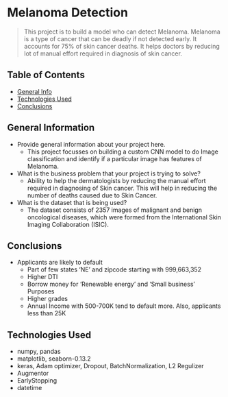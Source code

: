 # Melanoma Detection
> This project is to build a model who can detect Melanoma. Melanoma is a type of cancer that can be deadly if not detected early. It accounts for 75% of skin cancer deaths.
> It helps doctors by reducing lot of manual effort required in diagnosis of skin cancer.


## Table of Contents
* [General Info](#general-information)
* [Technologies Used](#technologies-used)
* [Conclusions](#conclusions)


<!-- You can include any other section that is pertinent to your problem -->

## General Information
- Provide general information about your project here.
  - This project focusses on building a custom CNN model to do Image classification and identify if a particular image has features of Melanoma.
- What is the business problem that your project is trying to solve?
  - Ability to help the dermatologists by reducing the manual effort required in diagnosing of Skin cancer. This will help in reducing the number of deaths caused due to Skin Cancer.
- What is the dataset that is being used?
  - The dataset consists of 2357 images of malignant and benign oncological diseases, which were formed from the International Skin Imaging Collaboration (ISIC). 

<!-- You don't have to answer all the questions - just the ones relevant to your project. -->

## Conclusions
- Applicants are likely to default 
  - Part of few states ‘NE’ and zipcode starting with 999,663,352
  - Higher DTI 
  - Borrow money for ‘Renewable energy’ and ‘Small business’ Purposes
  - Higher grades 
  - Annual Income with 500-700K tend to default more. Also, applicants less than 25K


<!-- You don't have to answer all the questions - just the ones relevant to your project. -->


## Technologies Used
- numpy, pandas
- matplotlib, seaborn-0.13.2
- keras, Adam optimizer, Dropout, BatchNormalization, L2 Regulizer
- Augmentor
- EarlyStopping
- datetime





<!-- Optional -->
<!-- ## License -->
<!-- This project is open source and available under the [... License](). -->

<!-- You don't have to include all sections - just the one's relevant to your project -->
